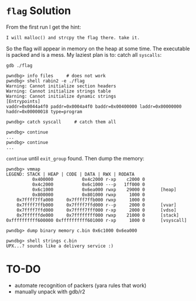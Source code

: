 # `flag` Solution

From the first run I get the hint:

    I will malloc() and strcpy the flag there. take it.

So the flag will appear in memory on the heap at some time.
The executable is packed and is a mess. My laziest plan is to:
catch all `syscalls`:

    gdb ./flag

    pwndbg> info files     # does not work
    pwndbg> shell rabin2 -e ./flag
    Warning: Cannot initialize section headers
    Warning: Cannot initialize strings table
    Warning: Cannot initialize dynamic strings
    [Entrypoints]
    vaddr=0x0044a4f0 paddr=0x0004a4f0 baddr=0x00400000 laddr=0x00000000 haddr=0x00000018 type=program

    pwndbg> catch syscall     # catch them all

    pwndbg> continue
    ...
    pwndbg> continue
    ...

`continue` until `exit_group` found. Then dump the memory:

    pwndbg> vmmap
    LEGEND: STACK | HEAP | CODE | DATA | RWX | RODATA
              0x400000           0x4c2000 r-xp    c2000 0
              0x4c2000           0x6c1000 ---p   1ff000 0
              0x6c1000           0x6ea000 rwxp    29000 0      [heap]
              0x800000           0x801000 rwxp     1000 0
        0x7ffff7ffa000     0x7ffff7ffb000 rwxp     1000 0
        0x7ffff7ffb000     0x7ffff7ffd000 r--p     2000 0      [vvar]
        0x7ffff7ffd000     0x7ffff7fff000 r-xp     2000 0      [vdso]
        0x7ffffffde000     0x7ffffffff000 rwxp    21000 0      [stack]
    0xffffffffff600000 0xffffffffff601000 r-xp     1000 0      [vsyscall]

    pwndbg> dump binary memory c.bin 0x6c1000 0x6ea000

    pwndbg> shell strings c.bin
    UPX...? sounds like a delivery service :)


# TO-DO

* automate recognition of packers (yara rules that work)
* manually unpack with gdb/r2
